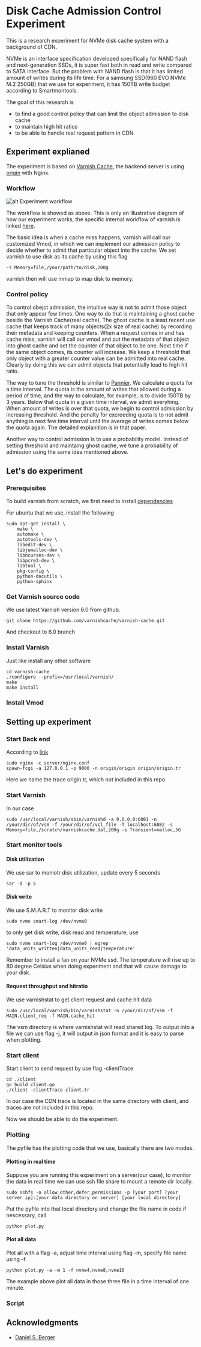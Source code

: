 # Disk Cache Admission Control Experiment
This is a research experiment for NVMe disk cache system with a background of CDN.

NVMe is an interface specification developed specifically for NAND flash and next-generation SSDs, it is super fast both in read and write compared to SATA interface. But the problem with NAND flash is that it has limited amount of writes during its life time. For a samsung SSD(960 EVO NVMe M.2 250GB) that we use for experiment, it has 150TB write budget according to Smartmontools.

The goal of this research is
* to find a good control policy that can limit the object admission to disk cache
* to maintain high hit ratios 
* to be able to handle real request pattern in CDN


## Experiment explianed
The experiment is based on [Varnish Cache](https://github.com/varnishcache/varnish-cache), the backend server is using [origin](https://github.com/dasebe/webtracereplay) with Nginx.

### Workflow
![alt Experiment workflow](./asset/CDN.png)

The workflow is showed as above. This is only an illustrative diagram of how our experiment works, the specific internal workflow of varnish is linked [here](https://book.varnish-software.com/4.0/chapters/VCL_Basics.html).

The basic idea is when a cache miss happens, varnish will call our customized Vmod, in which we can implement our admission policy to decide whether to admit that particular object into the cache. We set varnish to use disk as its cache by using this flag
```
-s Memory=file,/your/path/to/disk,200g
``` 
varnish then will use mmap to map disk to memory.

### Control policy 
To control obejct admission, the intuitive way is not to admit those object that only appear few times. One way to do that is maintaining a ghost cache beside the Varnish Cache(real cache). The ghost cache is a least recent use cache that keeps track of many objects(2x size of real cache) by recording their metadata and keeping counters. When a request comes in and has cache miss, varnish will call our vmod and put the metadata of that object into ghost cache and set the counter of that object to be one. Next time if the same object comes, its counter will increase. We keep a threshold that only object with a greater counter value can be admitted into real cache. Clearly by doing this we can admit objects that potentially lead to high hit ratio.

The way to tune the threshold is similar to [Pannier](https://dl.acm.org/citation.cfm?id=3094785). We calculate a quota for a time interval. The quota is the amount of writes that allowed during a period of time, and the way to calculate, for example, is to divide 150TB by 3 years. Below that quota in a given time interval, we admit everyhing. When amount of writes is over that quota, we begin to control admission by increasing threshold. And the penalty for excreeding quota is to not admit anything in next few time interval until the average of writes comes below the quota again. The detailed explanition is in that paper.

Another way to control admission is to use a probability model. Instead of setting threshold and maintaing ghost cache, we tune a probability of admission using the same idea mentioned above. 


## Let's do experiment



### Prerequisites

To build varnish from scratch, we first need to install [dependencies](https://varnish-cache.org/docs/trunk/installation/install.html)

For ubuntu that we use, install the following

```
sudo apt-get install \
    make \
    automake \
    autotools-dev \
    libedit-dev \
    libjemalloc-dev \
    libncurses-dev \
    libpcre3-dev \
    libtool \
    pkg-config \
    python-docutils \
    python-sphinx
```

### Get Varnish source code

We use latest Varnish version 6.0 from github.

```
git clone https://github.com/varnishcache/varnish-cache.git
```
And checkout to 6.0 branch

### Install Varnish

Just like install any other software

```
cd varnish-cache
./configure --prefix=/usr/local/varnish/
make 
make install
```

### Install Vmod


## Setting up experiment

### Start Back end
According to [link](https://github.com/dasebe/webtracereplay)
```
sudo nginx -c server/nginx.conf
spawn-fcgi -a 127.0.0.1 -p 9000 -n origin/origin origin/origin.tr
```
Here we name the trace origin.tr, which not included in this repo. 
### Start Varnish
In our case
```
sudo /usr/local/varnish/sbin/varnishd -a 0.0.0.0:6081 -n /your/dir/of/vsm -f /your/dir/of/vcl_file -T localhost:6082 -s Memory=file,/scratch/varnishcache.dat,200g -s Transient=malloc,5G
```
### Start monitor tools

#### Disk utilization
We use sar to moniotr disk utilization, update every 5 seconds
```
sar -d -p 5
```

#### Disk write
We use S.M.A.R.T to monitor disk write
```
sudo nvme smart-log /dev/nvme0
```
to only get disk write, disk read and temperature, use
```
sudo nvme smart-log /dev/nvme0 | egrep 'data_units_written|data_units_read|temperature'
```
Remember to install a fan on your NVMe ssd. The temperature will rise up to 80 degree Celsius when doing experiment and that will cause damage to your disk.

#### Request throughput and hitratio
We use varnishstat to get client request and cache hit data
```
sudo /usr/local/varnish/bin/varnishstat -n /your/dir/of/vsm -f MAIN.client_req -f MAIN.cache_hit
```
The vsm directory is where varnishstat will read shared log. To output into a file we can use flag -j, it will output in json format and it is easy to parse when plotting.

### Start client
Start client to send request by use flag -clientTrace
```
cd ./client
go build client.go
./client -clientTrace client.tr
```
In our case the CDN trace is located in the same directory with client, and traces are not included in this repo. 

Now we should be able to do the experiment.

### Plotting
The pyfile has the plotting code that we use, basically there are two modes.

#### Plotting in real time
Suppose you are running this experiment on a server(our case), to monitor the data in real time we can use ssh file share to mount a remote dir locally.
```
sudo sshfs -o allow_other,defer_permissions -p [your port] [your server ip]:[your data directory on server] [your local directory]
```
Put the pyfile into that local directory and change the file name in code if nescessary, call
```
python plot.py
```
#### Plot all data
Plot all with a flag -a, adjust time interval using flag -m, specify file name using -f 
```
python plot.py -a -m 1 -f nvme4,nvme8,nvme16
```
The example above plot all data in those three file in a time interval of one minute.

### Script

## Acknowledgments

* [Daniel S. Berger](https://github.com/dasebe)
